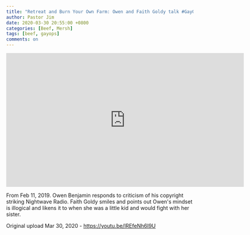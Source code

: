 ```yaml
---
title: "Retreat and Burn Your Own Farm: Owen and Faith Goldy talk #GayOps"
author: Pastor Jim
date: 2020-03-30 20:55:00 +0800
categories: [Beef, Mersh]
tags: [beef, gayops]
comments: on
---
```


<iframe width="640" height="360" scrolling="no" frameborder="0" style="border: none;" src="https://www.bitchute.com/embed/P3IhnNasYVPk/"></iframe>

From Feb 11, 2019. Owen Benjamin responds to criticism of his copyright striking Nightwave Radio. Faith Goldy smiles and points out Owen's mindset is illogical and likens it to when she was a little kid and would fight with her sister.



Original upload Mar 30, 2020 - https://youtu.be/lREfeNh6I9U
